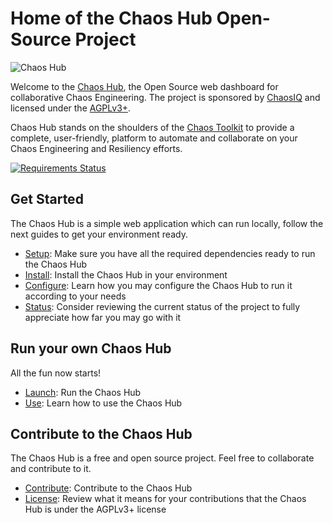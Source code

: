 # Home of the Chaos Hub Open-Source Project

![Chaos Hub][logo]

[logo]: https://github.com/chaostoolkit/chaoshub/raw/master/assets/chaoshub.png "Chaos Hub"

Welcome to the [Chaos Hub][hub], the Open Source web dashboard for collaborative
Chaos Engineering. The project is sponsored by [ChaosIQ][chaosiq] and
licensed under the [AGPLv3+][agpl].

Chaos Hub stands on the shoulders of the [Chaos Toolkit][chaostoolkit] to
provide a complete, user-friendly, platform to automate and collaborate on your
Chaos Engineering and Resiliency efforts.

[hub]: https://chaoshub.org
[chaosiq]: https://chaosiq.io/
[agpl]: https://www.gnu.org/licenses/agpl-3.0.en.html
[chaostoolkit]: https://chaostoolkit.org/

[![Requirements Status](https://requires.io/github/chaostoolkit/chaoshub/requirements.svg?branch=master)](https://requires.io/github/chaostoolkit/chaoshub/requirements/?branch=master)

## Get Started

The Chaos Hub is a simple web application which can run locally, follow the next
guides to get your environment ready.

* [Setup][setup]: Make sure you have all the required dependencies ready to run
  the Chaos Hub
* [Install][install]: Install the Chaos Hub in your environment
* [Configure][configure]: Learn how you may configure the Chaos Hub to run it
  according to your needs
* [Status][status]: Consider reviewing the current status of the project to
  fully appreciate how far you may go with it

[install]: https://github.com/chaostoolkit/chaoshub/blob/master/docs/install.md
[setup]: https://github.com/chaostoolkit/chaoshub/blob/master/docs/setup.md
[configure]: https://github.com/chaostoolkit/chaoshub/blob/master/docs/configure.md
[status]: https://github.com/chaostoolkit/chaoshub/blob/master/docs/status.md

## Run your own Chaos Hub

All the fun now starts!

* [Launch][run]: Run the Chaos Hub
* [Use][use]: Learn how to use the Chaos Hub

[run]: https://github.com/chaostoolkit/chaoshub/blob/master/docs/running.md
[use]: https://github.com/chaostoolkit/chaoshub/blob/master/docs/use.md

## Contribute to the Chaos Hub

The Chaos Hub is a free and open source project. Feel free to collaborate and
contribute to it.

* [Contribute][contribute]: Contribute to the Chaos Hub
* [License][license]: Review what it means for your contributions that the
  Chaos Hub is under the AGPLv3+ license

[contribute]: https://github.com/chaostoolkit/chaoshub/blob/master/docs/contribute.md
[license]: https://github.com/chaostoolkit/chaoshub/blob/master/docs/licensing.md
